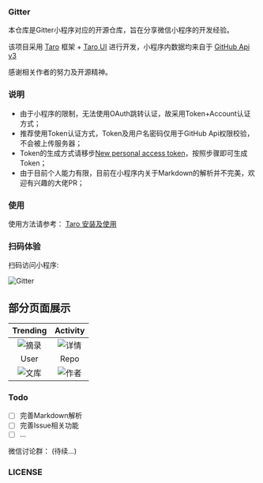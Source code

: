 ### Gitter
本仓库是Gitter小程序对应的开源仓库，旨在分享微信小程序的开发经验。

该项目采用 [Taro](https://taro.aotu.io/) 框架 + [Taro UI](https://taro-ui.aotu.io) 进行开发，小程序内数据均来自于 [GitHub Api v3](https://developer.github.com/v3/)


感谢相关作者的努力及开源精神。

### 说明

- 由于小程序的限制，无法使用OAuth跳转认证，故采用Token+Account认证方式；
- 推荐使用Token认证方式，Token及用户名密码仅用于GitHub Api权限校验，不会被上传服务器；
- Token的生成方式请移步[New personal access token](https://github.com/settings/tokens/new)，按照步骤即可生成Token；
- 由于目前个人能力有限，目前在小程序内关于Markdown的解析并不完美，欢迎有兴趣的大佬PR；

### 使用

使用方法请参考：
[Taro 安装及使用](https://nervjs.github.io/taro/docs/GETTING-STARTED.html)

### 扫码体验

扫码访问小程序:

![Gitter](https://raw.githubusercontent.com/huangjianke/Gitter/master/images/code.png)

## 部分页面展示
|Trending|Activity|
| :---: | :---: |
|![摘录](https://raw.githubusercontent.com/huangjianke/Gitter/master/images/img00.png) | ![详情](https://raw.githubusercontent.com/huangjianke/Gitter/master/images/img01.png)|
|User|Repo|
|![文库](https://raw.githubusercontent.com/huangjianke/Gitter/master/images/img02.png) | ![作者](https://raw.githubusercontent.com/huangjianke/Gitter/master/images/img03.png)|

### Todo

- [ ] 完善Markdown解析
- [ ] 完善Issue相关功能
- [ ] ...

微信讨论群：
(待续...)

### LICENSE

